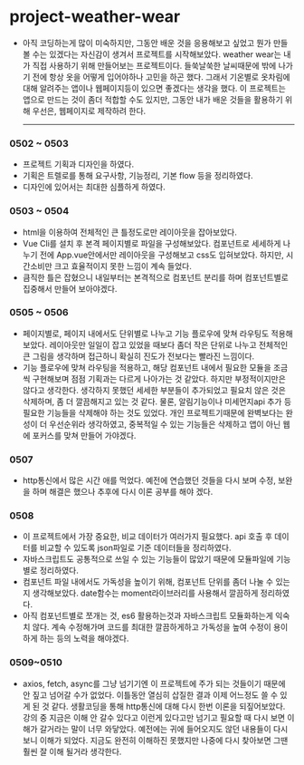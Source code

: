 # project-weather-wear

- 아직 코딩하는게 많이 미숙하지만, 그동안 배운 것을 응용해보고 싶었고 뭔가 만들 볼 수는 있겠다는 자신감이 생겨서 프로젝트를 시작해보았다.
  weather wear는 내가 직접 사용하기 위해 만들어보는 프로젝트이다.
  들쑥날쑥한 날씨때문에 밖에 나가기 전에 항상 옷을 어떻게 입어야하나 고민을 하곤 했다.
  그래서 기온별로 옷차림에 대해 알려주는 앱이나 웹페이지등이 있으면 좋겠다는 생각을 했다.
  이 프로젝트는 앱으로 만드는 것이 좀더 적합할 수도 있지만, 그동안 내가 배운 것들을 활용하기 위해 우선은, 웹페이지로 제작하려 한다.

  ***

### 0502 ~ 0503

- 프로젝트 기획과 디자인을 하였다.
- 기획은 트렐로를 통해 요구사항, 기능정리, 기본 flow 등을 정리하였다.
- 디자인에 있어서는 최대한 심플하게 하였다.

### 0503 ~ 0504

- html을 이용하여 전체적인 큰 틀정도로만 레이아웃을 잡아보았다.
- Vue Cli를 설치 후 본격 페이지별로 파일을 구성해보았다. 컴포넌트로 세세하게 나누기 전에 App.vue안에서만 레이아웃을 구성해보고 css도 입혀보았다. 하지만, 시간소비만 크고 효율적이지 못한 느낌이 계속 들었다.
- 큼직한 틀은 잡혔으니 내일부터는 본격적으로 컴포넌트 분리를 하며 컴포넌트별로 집중해서 만들어 보아야겠다.

### 0505 ~ 0506

- 페이지별로, 페이지 내에서도 단위별로 나누고 기능 플로우에 맞쳐 라우팅도 적용해보았다. 레이아웃만 일일이 잡고 있었을 때보다 좀더 작은 단위로 나누고 전체적인 큰 그림을 생각하며 접근하니 확실히 진도가 전보다는 빨라진 느낌이다.
- 기능 플로우에 맞쳐 라우팅을 적용하고, 해당 컴포넌트 내에서 필요한 모듈을 조금씩 구현해보며 점점 기획과는 다르게 나아가는 것 같았다. 하지만 부정적이지만은 않다고 생각한다. 생각하지 못했던 세세한 부분들이 추가되었고 필요치 않은 것은 삭제하며, 좀 더 깔끔해지고 있는 것 같다. 물론, 알림기능이나 미세먼지api 추가 등 필요한 기능들을 삭제해야 하는 것도 있었다. 개인 프로젝트기때문에 완벽보다는 완성이 더 우선순위라 생각하였고, 중복적일 수 있는 기능들은 삭제하고 앱이 아닌 웹에 포커스를 맞쳐 만들어 가야겠다.

### 0507

- http통신에서 많은 시간 애를 먹었다. 예전에 연습했던 것들을 다시 보며 수정, 보완을 하며 해결은 했으나 추후에 다시 이론 공부를 해야 겠다.

### 0508

- 이 프로젝트에서 가장 중요한, 비교 데이터가 여러가지 필요했다. api 호출 후 데이터를 비교할 수 있도록 json파일로 기준 데이터들을 정리하였다.
- 자바스크립트도 공통적으로 쓰일 수 있는 기능들이 많았기 때문에 모듈파일에 기능별로 정리하였다.
- 컴포넌트 파일 내에서도 가독성을 높이기 위해, 컴포넌트 단위를 좀더 나눌 수 있는지 생각해보았다. date함수는 moment라이브러리를 사용해서 깔끔하게 정리하였다.
- 아직 컴포넌트별로 쪼개는 것, es6 활용하는것과 자바스크립트 모듈화하는게 익숙치 않다. 계속 수정해가며 코드를 최대한 깔끔하게하고 가독성을 높여 수정이 용이하게 하는 등의 노력을 해야겠다.

### 0509~0510

- axios, fetch, async를 그냥 넘기기엔 이 프로젝트에 주가 되는 것들이기 때문에 안 짚고 넘어갈 수가 없었다. 이틀동안 열심히 삽질한 결과 이제 어느정도 쓸 수 있게 된 것 같다.
  생활코딩을 통해 http통신에 대해 다시 한번 이론을 되짚어보았다.
  강의 중 지금은 이해 안 갈수 있다고 이런게 있다고만 넘기고 필요할 때 다시 보면 이해가 갈거라는 말이 너무 와닿았다. 예전에는 귀에 들어오지도 않던 내용들이 다시 보니 이해가 되었다. 지금도 완전히 이해하진 못했지만 나중에 다시 찾아보면 그땐 훨씬 잘 이해 될거라 생각한다.
